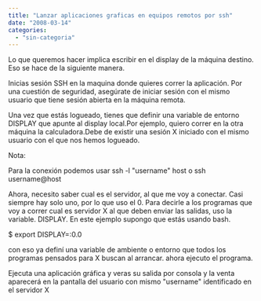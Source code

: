 ```yaml
---
title: "Lanzar aplicaciones graficas en equipos remotos por ssh"
date: "2008-03-14"
categories: 
  - "sin-categoria"
---
```


Lo que queremos hacer implica escribir en el display de la máquina destino. Eso se hace de la siguiente manera.

Inicias sesión SSH en la maquina donde quieres correr la aplicación. Por una cuestión de seguridad, asegúrate de iniciar sesión con el mismo usuario que tiene sesión abierta en la máquina remota.

Una vez que estás logueado, tienes que definir una variable de entorno DISPLAY que apunte al display local.Por ejemplo, quiero correr en la otra máquina la calculadora.Debe de existir una sesión X iniciado con el mismo usuario con el que nos hemos logueado.

Nota:

Para la conexión podemos usar ssh -l "username" host o ssh username@host

Ahora, necesito saber cual es el servidor, al que me voy a conectar. Casi siempre hay solo uno, por lo que uso el 0. Para decirle a los programas que voy a correr cual es servidor X al que deben enviar las salidas, uso la variable. DISPLAY. En este ejemplo supongo que estás usando bash.

$ export DISPLAY=:0.0

con eso ya definí una variable de ambiente o entorno que todos los programas pensados para X buscan al arrancar. ahora ejecuto el programa.

Ejecuta una aplicación gráfica y veras su salida por consola y la venta aparecerá en la pantalla del usuario con mismo "username" identificado en el servidor X
